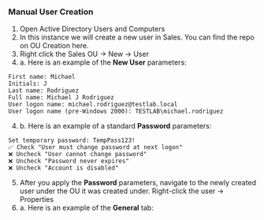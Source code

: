 ### Manual User Creation
1. Open Active Directory Users and Computers
2. In this instance we will create a new user in Sales. You can find the repo on OU Creation here.
3. Right click the Sales OU → New → User  
4. a. Here is an example of the **New User** parameters:
```
First name: Michael
Initials: J 
Last name: Rodriguez 
Full name: Michael J Rodriguez 
User logon name: michael.rodriguez@testlab.local 
User logon name (pre-Windows 2000): TESTLAB\michael.rodriguez
```
4. b. Here is an example of a standard **Password** parameters:
```
Set temporary password: TempPass123!
✅ Check "User must change password at next logon"
❌ Uncheck "User cannot change password"
❌ Uncheck "Password never expires"
❌ Uncheck "Account is disabled"
```
5. After you apply the **Password** parameters, navigate to the newly created user under the OU it was created under. Right-click the user → Properties
6. a. Here is an example of the **General** tab:
